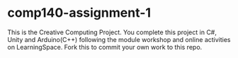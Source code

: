 # comp140-assignment-1
This is the Creative Computing Project.
You complete this project in C#, Unity and Arduino(C++) following the module workshop and online activities on LearningSpace.
Fork this to commit your own work to this repo.